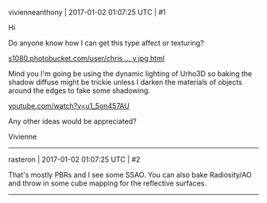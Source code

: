 vivienneanthony | 2017-01-02 01:07:25 UTC | #1

Hi

Do anyone know how I can get this type affect or texturing?

[s1080.photobucket.com/user/chris ... y.jpg.html](http://s1080.photobucket.com/user/chrissmuggy/media/ST09Hallway.jpg.html)

Mind you I'm going be using the dynamic lighting of Urho3D so baking the shadow diffuse might be trickie unless I darken the materials of objects around the edges to fake some shadowing.

[youtube.com/watch?v=u1_5on457AU](https://www.youtube.com/watch?v=u1_5on457AU)

Any other ideas would be appreciated?

Vivienne

-------------------------

rasteron | 2017-01-02 01:07:25 UTC | #2

That's mostly PBRs and I see some SSAO. You can also bake Radiosity/AO and throw in some cube mapping for the reflective surfaces.

-------------------------

